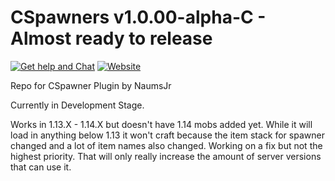 # CSpawners v1.0.00-alpha-C - Almost ready to release
[![Get help and Chat](https://img.shields.io/badge/Get%20help%20and%20Chat-on%20discord-7289da.svg)](https://discord.gg/VyntgYz) [![Website](https://img.shields.io/badge/Website-www.NaumsJr.com-brightgreen.svg)](https://www.naumsjr.com)

Repo for CSpawner Plugin by NaumsJr

Currently in Development Stage.

Works in 1.13.X - 1.14.X but doesn't have 1.14 mobs added yet. While it will load in anything below 1.13 it won't craft because the item stack for spawner changed and a lot of item names also changed. Working on a fix but not the highest priority. That will only really increase the amount of server versions that can use it.
